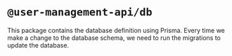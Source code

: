 # `@user-management-api/db`

This package contains the database definition using Prisma. Every time we make a change to the database schema, we need to run the migrations to update the database.